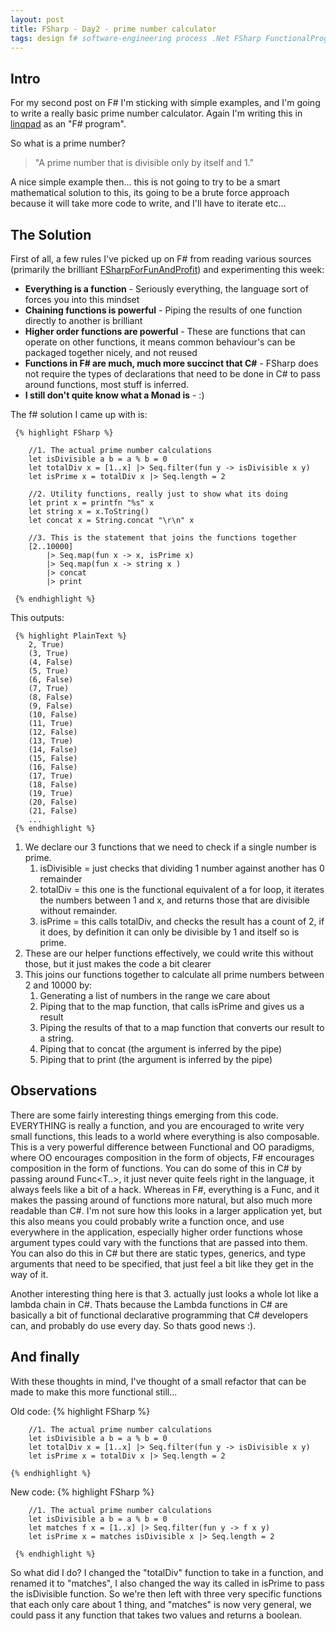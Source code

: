 ```yaml
---
layout: post
title: FSharp - Day2 - prime number calculator
tags: design f# software-engineering process .Net FSharp FunctionalProgramming
---
```


## Intro
For my second post on F# I'm sticking with simple examples, and I'm going to write a really basic prime number calculator. Again I'm writing this in [linqpad](https://www.linqpad.net/) as an "F# program".

So what is a prime number?

> "A prime number that is divisible only by itself and 1."

A nice simple example then... this is not going to try to be a smart mathematical solution to this, its going to be a brute force approach because it will take more code to write, and I'll have to iterate etc...

## The Solution
First of all, a few rules I've picked up on F# from reading various sources (primarily the brilliant [FSharpForFunAndProfit](https://fsharpforfunandprofit.com)) and experimenting this week:

* **Everything is a function** - Seriously everything, the language sort of forces you into this mindset
* **Chaining functions is powerful** - Piping the results of one function directly to another is brilliant
* **Higher order functions are powerful** - These are functions that can operate on other functions, it means common behaviour's can be packaged together nicely, and not reused
* **Functions in F# are much, much more succinct that C#** - FSharp does not require the types of declarations that need to be done in C# to pass around functions, most stuff is inferred.
* **I still don't quite know what a Monad is** - :)

The f# solution I came up with is:

     {% highlight FSharp %}

        //1. The actual prime number calculations
        let isDivisible a b = a % b = 0
        let totalDiv x = [1..x] |> Seq.filter(fun y -> isDivisible x y) 
        let isPrime x = totalDiv x |> Seq.length = 2

        //2. Utility functions, really just to show what its doing
        let print x = printfn "%s" x
        let string x = x.ToString()
        let concat x = String.concat "\r\n" x

        //3. This is the statement that joins the functions together
        [2..10000] 
            |> Seq.map(fun x -> x, isPrime x) 
            |> Seq.map(fun x -> string x ) 
            |> concat 
            |> print

     {% endhighlight %}

This outputs:

     {% highlight PlainText %}
        2, True)
        (3, True)
        (4, False)
        (5, True)
        (6, False)
        (7, True)
        (8, False)
        (9, False)
        (10, False)
        (11, True)
        (12, False)
        (13, True)
        (14, False)
        (15, False)
        (16, False)
        (17, True)
        (18, False)
        (19, True)
        (20, False)
        (21, False)
        ...
     {% endhighlight %}

1. We declare our 3 functions that we need to check if a single number is prime.
    1. isDivisible = just checks that dividing 1 number against another has 0 remainder
    2. totalDiv = this one is the functional equivalent of a for loop, it iterates the numbers between 1 and x, and returns those that are divisible without remainder.
    3. isPrime = this calls totalDiv, and checks the result has a count of 2, if it does, by definition it can only be divisible by 1 and itself so is prime.
2. These are our helper functions effectively, we could write this without those, but it just makes the code a bit clearer
3. This joins our functions together to calculate all prime numbers between 2 and 10000 by:
    1. Generating a list of numbers in the range we care about
    2. Piping that to the map function, that calls isPrime and gives us a result
    3. Piping the results of that to a map function that converts our result to a string.
    4. Piping that to concat (the argument is inferred by the pipe)
    5. Piping that to print (the argument is inferred by the pipe)

## Observations
There are some fairly interesting things emerging from this code. EVERYTHING is really a function, and you are encouraged to write very small functions, this leads to a world where everything is also composable. This is a very powerful difference between Functional and OO paradigms, where OO encourages composition in the form of objects, F# encourages composition in the form of functions. You can do some of this in C# by passing around Func<T..>, it just never quite feels right in the language, it always feels like a bit of a hack. Whereas in F#, everything is a Func, and it makes the passing around of functions more natural, but also much more readable than C#. I'm not sure how this looks in a larger application yet, but this also means you could probably write a function once, and use everywhere in the application, especially higher order functions whose argument types could vary with the functions that are passed into them. You can also do this in C# but there are static types, generics, and type arguments that need to be specified, that just feel a bit like they get in the way of it.

Another interesting thing here is that 3. actually just looks a whole lot like a lambda chain in C#. Thats because the Lambda functions in C# are basically a bit of functional declarative programming that C# developers can, and probably do use every day. So thats good news :).

## And finally

With these thoughts in mind, I've thought of a small refactor that can be made to make this more functional still...

Old code:
    {% highlight FSharp %}

        //1. The actual prime number calculations
        let isDivisible a b = a % b = 0
        let totalDiv x = [1..x] |> Seq.filter(fun y -> isDivisible x y) 
        let isPrime x = totalDiv x |> Seq.length = 2
    
    {% endhighlight %}

New code:
     {% highlight FSharp %}

        //1. The actual prime number calculations
        let isDivisible a b = a % b = 0
        let matches f x = [1..x] |> Seq.filter(fun y -> f x y) 
        let isPrime x = matches isDivisible x |> Seq.length = 2

     {% endhighlight %}

So what did I do? I changed the "totalDiv" function to take in a function, and renamed it to "matches", I also changed the way its called in isPrime to pass the isDivisible function. So we're then left with three very specific functions that each only care about 1 thing, and "matches" is now very general, we could pass it any function that takes two values and returns a boolean.








